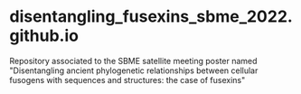 # disentangling_fusexins_sbme_2022.github.io
Repository associated to the SBME satellite meeting poster named "Disentangling ancient phylogenetic relationships between cellular fusogens  with sequences and structures: the case of fusexins"

